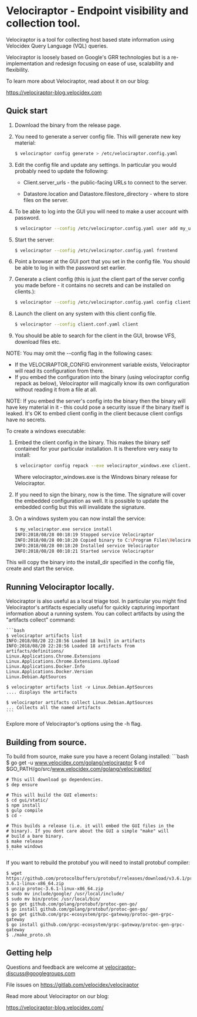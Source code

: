 # Velociraptor - Endpoint visibility and collection tool.

Velociraptor is a tool for collecting host based state information
using Velocidex Query Language (VQL) queries.

Velociraptor is loosely based on Google's GRR technologies but is a
re-implementation and redesign focusing on ease of use, scalability
and flexibility.

To learn more about Velociraptor, read about it on our blog:

   https://velociraptor-blog.velocidex.com

## Quick start

1. Download the binary from the release page.
2. You need to generate a server config file. This will generate new key material:
    ```bash
    $ velociraptor config generate > /etc/velociraptor.config.yaml
    ```

3. Edit the config file and update any settings. In particular you
   would probably need to update the following:

   - Client.server_urls - the public-facing URLs to connect to the
     server.

   - Datastore.location and Datastore.filestore_directory - where to
     store files on the server.

4. To be able to log into the GUI you will need to make a user account
   with password.
    ```bash
    $ velociraptor --config /etc/velociraptor.config.yaml user add my_user_name
    ```

5. Start the server:
    ```bash
    $ velociraptor --config /etc/velociraptor.config.yaml frontend
    ```

6. Point a browser at the GUI port that you set in the config
   file. You should be able to log in with the password set earlier.

7. Generate a client config (this is just the client part of the
   server config you made before - it contains no secrets and can be
   installed on clients.):
    ```bash
    $ velociraptor --config /etc/velociraptor.config.yaml config client > client.conf.yaml
    ```

8. Launch the client on any system with this client config file.
    ```bash
    $ velociraptor --config client.conf.yaml client
    ```

9. You should be able to search for the client in the GUI, browse VFS,
   download files etc.

NOTE: You may omit the --config flag in the following cases:

 * If the VELOCIRAPTOR_CONFIG environment variable exists, Velociraptor
   will read its configuration from there.
 * If you embed the configuration into the binary (using velociraptor
   config repack as below), Velociraptor will magically know its own
   configuration without reading it from a file at all.

NOTE: If you embed the server's config into the binary then the binary
will have key material in it - this could pose a security issue if the
binary itself is leaked. It's OK to embed client config in the client because
client configs have no secrets.

To create a windows executable:

1. Embed the client config in the binary. This makes the binary self
   contained for your particular installation. It is therefore very
   easy to install:
    ```bash
    $ velociraptor config repack --exe velociraptor_windows.exe client.config.yaml my_velociraptor.exe
    ```
   Where velociraptor_windows.exe is the Windows binary release for
   Velociraptor.

2. If you need to sign the binary, now is the time. The signature will cover
   the embedded configuration as well. It is possible to update the embedded
   config but this will invalidate the signature.

2. On a windows system you can now install the service:
    ```bash
    $ my_velociraptor.exe service install
    INFO:2018/08/28 00:18:19 Stopped service Velociraptor
    INFO:2018/08/28 00:18:20 Copied binary to C:\Program Files\Velociraptor\Velociraptor.exe
    INFO:2018/08/28 00:18:20 Installed service Velociraptor
    INFO:2018/08/28 00:18:21 Started service Velociraptor
    ```

This will copy the binary into the install_dir specified in the config
file, create and start the service.

## Running Velociraptor locally.

Velociraptor is also useful as a local triage tool. In particular you
might find Velociraptor's artifacts especially useful for quickly
capturing important information about a running system. You can
collect artifacts by using the "artifacts collect" command:

    ```bash
    $ velociraptor artifacts list
    INFO:2018/08/20 22:28:56 Loaded 18 built in artifacts
    INFO:2018/08/20 22:28:56 Loaded 18 artifacts from artifacts/definitions/
    Linux.Applications.Chrome.Extensions
    Linux.Applications.Chrome.Extensions.Upload
    Linux.Applications.Docker.Info
    Linux.Applications.Docker.Version
    Linux.Debian.AptSources

    $ velociraptor artifacts list -v Linux.Debian.AptSources
    .... displays the artifacts

    $ velociraptor artifacts collect Linux.Debian.AptSources
    ... Collects all the named artifacts
    ```

Explore more of Velociraptor's options using the -h flag.

## Building from source.

To build from source, make sure you have a recent Golang installed:
    ```bash
    $ go get -u www.velocidex.com/golang/velociraptor
    $ cd $GO_PATH/go/src/www.velocidex.com/golang/velociraptor/

    # This will download go dependencies.
    $ dep ensure

    # This will build the GUI elements:
    $ cd gui/static/
    $ npm install
    $ gulp compile
    $ cd -

    # This builds a release (i.e. it will embed the GUI files in the
    # binary). If you dont care about the GUI a simple "make" will
    # build a bare binary.
    $ make release
    $ make windows
    ```

If you want to rebuild the protobuf you will need to install protobuf compiler:

   ```
   $ wget https://github.com/protocolbuffers/protobuf/releases/download/v3.6.1/protoc-3.6.1-linux-x86_64.zip
   $ unzip protoc-3.6.1-linux-x86_64.zip
   $ sudo mv include/google/ /usr/local/include/
   $ sudo mv bin/protoc /usr/local/bin/
   $ go get github.com/golang/protobuf/protoc-gen-go/
   $ go install github.com/golang/protobuf/protoc-gen-go/
   $ go get github.com/grpc-ecosystem/grpc-gateway/protoc-gen-grpc-gateway
   $ go install github.com/grpc-ecosystem/grpc-gateway/protoc-gen-grpc-gateway
   $ ./make_proto.sh
   ```


## Getting help

Questions and feedback are welcome at velociraptor-discuss@googlegroups.com

File issues on https://gitlab.com/velocidex/velociraptor

Read more about Velociraptor on our blog:

https://velociraptor-blog.velocidex.com/